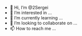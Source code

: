- 👋 Hi, I’m @2Sergei
- 👀 I’m interested in ...
- 🌱 I’m currently learning ...
- 💞️ I’m looking to collaborate on ...
- 📫 How to reach me ...

<!---
2Sergei/2Sergei is a ✨ special ✨ repository because its `README.md` (this file) appears on your GitHub profile.
You can click the Preview link to take a look at your changes.
--->

